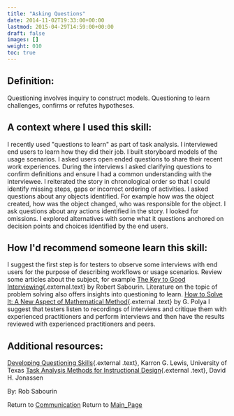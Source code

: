 ```yaml
---
title: "Asking Questions"
date: 2014-11-02T19:33:00+00:00
lastmod: 2015-04-29T14:59:00+00:00
draft: false
images: []
weight: 010
toc: true
---
```


## Definition:

Questioning involves inquiry to construct models.
Questioning to learn challenges, confirms or refutes hypotheses.


## A context where I used this skill:

I recently used "questions to learn" as part of task analysis.
I interviewed end users to learn how they did their job.
I built storyboard models of the usage scenarios.
I asked users open ended questions to share their recent work experiences.
During the interviews I asked clarifying questions to confirm definitions and ensure I had a common understanding with the interviewee.
I reiterated the story in chronological order so that I could identify missing steps, gaps or incorrect ordering of activities.
I asked questions about any objects identified.
For example how was the object created, how was the object changed, who was responsible for the object.
I ask questions about any actions identified in the story.
I looked for omissions.
I explored alternatives with some what it questions anchored on decision points and choices identified by the end users.


## How I'd recommend someone learn this skill:

I suggest the first step is for testers to observe some interviews with end users for the purpose of describing workflows or usage scenarios.
Review some articles about the subject, for example [The Key to Good Interviewing](http://www.amibugshare.com/articles/Article_The_Key_to_Good_Interviewing.pdf){.external.text} by Robert Sabourin.
Literature on the topic of problem solving also offers insights into questioning to learn.
[How to Solve It: A New Aspect of Mathematical Method](http://www.amazon.com/How%E2%80%91Solve%E2%80%91Mathematical%E2%80%91Princeton%E2%80%91Science/dp/069111966X/ref=sr_1_1?s=books&ie=UTF8&qid=1386429129&sr=1%E2%80%911&keywords=how+to+solve+it+g+polya){.external
.text} by G. Polya
I suggest that testers listen to recordings of interviews and critique them with experienced practitioners and perform interviews and then have the results reviewed with experienced practitioners and peers.

## Additional resources:

[Developing Questioning Skills](http://ncnewschools.org/uploads/library/0807-questioning-article.pdf){.external
.text}, Karron G. Lewis, University of Texas
[Task Analysis Methods for Instructional Design](http://www.amazon.com/Task%E2%80%91Analysis%E2%80%91Methods%E2%80%91Instructional%E2%80%91Design/dp/0805830863/ref=sr_1_4?s=books&ie=UTF8&qid=1386429395&sr=1%E2%80%914&keywords=task+analysis){.external
.text}, David H. Jonassen

By: Rob Sabourin

Return to [Communication](Communication.html?title=Communication "Communication")
Return to [Main\_Page](Main_Page.html?title=Main_Page "Main Page")
